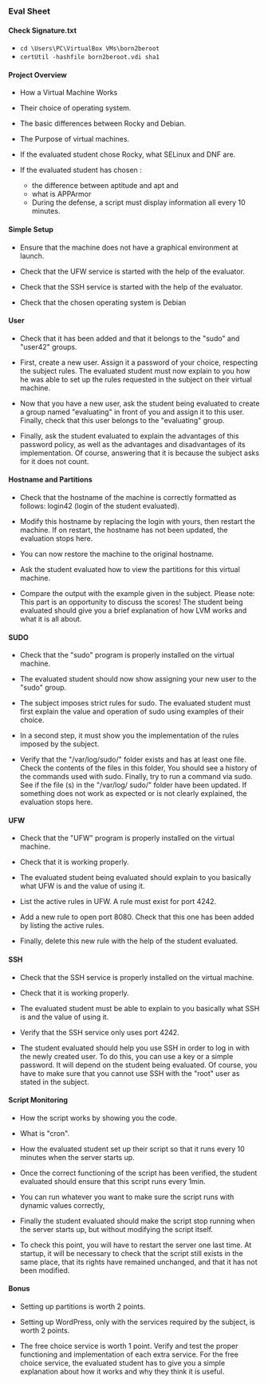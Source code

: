 ### Eval Sheet
#### Check Signature.txt
- `cd \Users\PC\VirtualBox VMs\born2beroot`
- `certUtil -hashfile born2beroot.vdi sha1`

#### Project Overview
- How a Virtual Machine Works

- Their choice of operating system.

- The basic differences between Rocky and Debian.

- The Purpose of virtual machines.

- If the evaluated student chose Rocky, what SELinux and DNF are.

- If the evaluated student has chosen : 
    - the difference between aptitude and apt and 
    - what is APPArmor
    - During the defense, a script must display information all
    every 10 minutes.

#### Simple Setup
- Ensure that the machine does not have a graphical environment at launch.

- Check that the UFW service is started with the help of the evaluator.

- Check that the SSH service is started with the help of the evaluator.

- Check that the chosen operating system is Debian

#### User 
- Check that it has been added and that it belongs to the "sudo" and "user42" groups.

- First, create a new user. Assign it a password of your choice, respecting the subject rules. The evaluated student must now explain to you how he was able to set up the rules requested in the subject on their virtual machine.

- Now that you have a new user, ask the student being evaluated to create a group named "evaluating" in front of you and assign it to this user. Finally, check that this user belongs to the "evaluating" group.

- Finally, ask the student evaluated to explain the advantages of this password policy, as well as the advantages and disadvantages of its implementation. Of course, answering that it is because the subject asks for it does not count.

#### Hostname and Partitions
- Check that the hostname of the machine is correctly formatted as follows: login42 (login of the student evaluated).

- Modify this hostname by replacing the login with yours, then restart the machine. If on restart, the hostname has not been updated, the evaluation stops here.

- You can now restore the machine to the original hostname.

- Ask the student evaluated how to view the partitions for this virtual machine.

- Compare the output with the example given in the subject. Please note: This part is an opportunity to discuss the scores! The student being evaluated should give you a brief explanation of how LVM works and what it is all about.

#### SUDO
- Check that the "sudo" program is properly installed on the virtual machine.

- The evaluated student should now show assigning your new user to the "sudo" group.

- The subject imposes strict rules for sudo. The evaluated student must first explain the value and operation of sudo using examples of their choice.

- In a second step, it must show you the implementation of the rules imposed by the subject.

- Verify that the "/var/log/sudo/" folder exists and has at least one file. Check the contents
of the files in this folder, You should see a history of the commands used with sudo.
Finally, try to run a command via sudo. See if the file (s) in the "/var/log/ sudo/" folder
have been updated.
If something does not work as expected or is not clearly explained, the evaluation stops here.

#### UFW
- Check that the "UFW" program is properly installed on the virtual machine.

- Check that it is working properly.

- The evaluated student being evaluated should explain to you basically what UFW is and the value of using it.

- List the active rules in UFW. A rule must exist for port 4242.

- Add a new rule to open port 8080. Check that this one has been added by listing the active rules.

- Finally, delete this new rule with the help of the student evaluated.

#### SSH
- Check that the SSH service is properly installed on the virtual machine.

- Check that it is working properly.

- The evaluated student must be able to explain to you basically what SSH is and the value of using it.

- Verify that the SSH service only uses port 4242.

- The student evaluated should help you use SSH in order to log in with the newly created user. To do this, you can use a key or a simple password. It will depend on the student being evaluated.
Of course, you have to make sure that you cannot use SSH with the "root" user as stated in the subject.

#### Script Monitoring 
- How the script works by showing you the code.

- What is "cron".

- How the evaluated student set up their script so that it runs every 10 minutes when the server starts up.

- Once the correct functioning of the script has been verified, the student evaluated should ensure that this script runs every 1min.

- You can run whatever you want to make sure the script runs with dynamic values correctly, 

- Finally the student evaluated should make the script stop running when the server starts up, but without modifying the script itself. 

- To check this point, you will have to restart the server one last time. At startup, it will be necessary to check that the script
still exists in the same place, that its rights have remained unchanged, and that it has not been modified.

#### Bonus
- Setting up partitions is worth 2 points.

- Setting up WordPress, only with the services required by the subject, is worth 2 points.

- The free choice service is worth 1 point. Verify and test the proper functioning and implementation of each extra service.
For the free choice service, the evaluated student has to give you a
simple explanation about how it works and why they think it is useful.